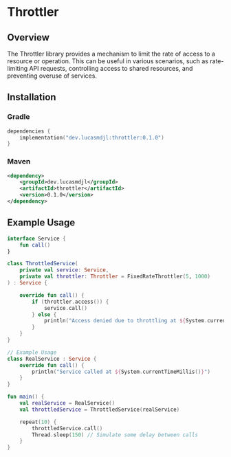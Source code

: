 # Throttler

## Overview

The Throttler library provides a mechanism to limit the rate of access to a resource or operation. This can be useful in various scenarios, such as rate-limiting API requests, controlling access to shared resources, and preventing overuse of services.

## Installation

### Gradle
```kotlin
dependencies {
    implementation("dev.lucasmdjl:throttler:0.1.0")
}
```

### Maven
```xml
<dependency>
    <groupId>dev.lucasmdjl</groupId>
    <artifactId>throttler</artifactId>
    <version>0.1.0</version>
</dependency>
```

## Example Usage

```kotlin
interface Service {
    fun call()
}

class ThrottledService(
    private val service: Service,
    private val throttler: Throttler = FixedRateThrottler(5, 1000)
) : Service {

    override fun call() {
        if (throttler.access()) {
            service.call()
        } else {
            println("Access denied due to throttling at ${System.currentTimeMillis()}")
        }
    }
}

// Example Usage
class RealService : Service {
    override fun call() {
        println("Service called at ${System.currentTimeMillis()}")
    }
}

fun main() {
    val realService = RealService()
    val throttledService = ThrottledService(realService)

    repeat(10) {
        throttledService.call()
        Thread.sleep(150) // Simulate some delay between calls
    }
}

```
